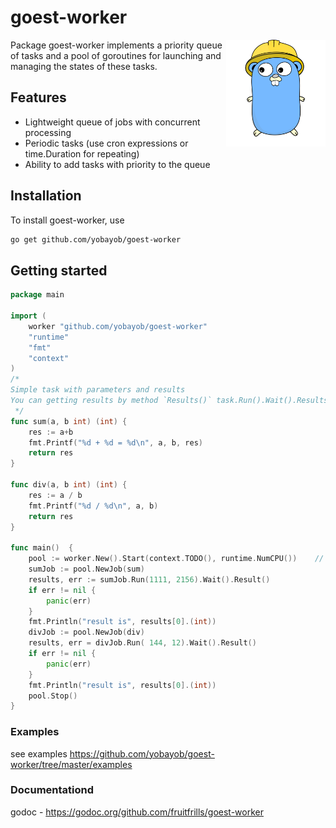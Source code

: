 # goest-worker
<img align="right" width="159px" src="https://raw.githubusercontent.com/fruitfrills/goest-worker/master/goest-worker.png">

Package goest-worker implements a priority queue of tasks and a pool of goroutines for launching and managing the states of these tasks.

## Features

- Lightweight queue of jobs with concurrent processing
- Periodic tasks (use cron expressions or time.Duration for repeating)
- Ability to add tasks with priority to the queue

## Installation

To install goest-worker, use

```sh
go get github.com/yobayob/goest-worker
```

## Getting started

```go
package main

import (
	worker "github.com/yobayob/goest-worker"
	"runtime"
	"fmt"
	"context"
)
/*
Simple task with parameters and results
You can getting results by method `Results()` task.Run().Wait().Results()
 */
func sum(a, b int) (int) {
	res := a+b
	fmt.Printf("%d + %d = %d\n", a, b, res)
	return res
}

func div(a, b int) (int) {
	res := a / b
	fmt.Printf("%d / %d\n", a, b)
	return res
}

func main()  {
	pool := worker.New().Start(context.TODO(), runtime.NumCPU())  	// create workers pool
	sumJob := pool.NewJob(sum)
	results, err := sumJob.Run(1111, 2156).Wait().Result()
	if err != nil {
		panic(err)
	}
	fmt.Println("result is", results[0].(int))
	divJob := pool.NewJob(div)
	results, err = divJob.Run( 144, 12).Wait().Result()
	if err != nil {
		panic(err)
	}
	fmt.Println("result is", results[0].(int))
	pool.Stop()
}
```

### Examples
see examples https://github.com/yobayob/goest-worker/tree/master/examples


### Documentationd
godoc - https://godoc.org/github.com/fruitfrills/goest-worker
